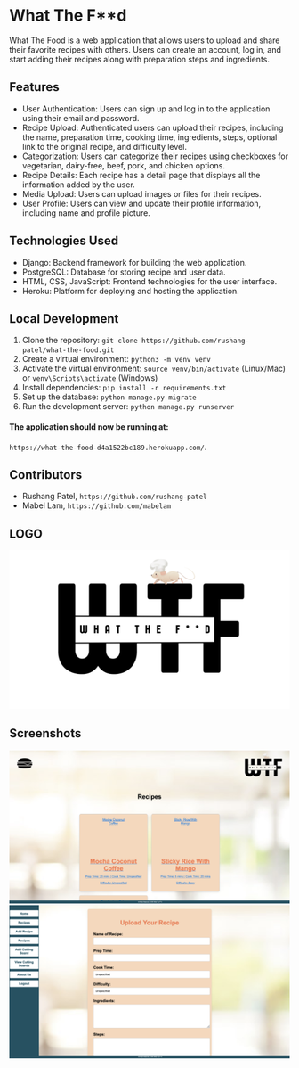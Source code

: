 # What The F**d

What The Food is a web application that allows users to upload and share their favorite recipes with others. Users can create an account, log in, and start adding their recipes along with preparation steps and ingredients.

## Features

- User Authentication: Users can sign up and log in to the application using their email and password.
- Recipe Upload: Authenticated users can upload their recipes, including the name, preparation time, cooking time, ingredients, steps, optional link to the original recipe, and difficulty level.
- Categorization: Users can categorize their recipes using checkboxes for vegetarian, dairy-free, beef, pork, and chicken options.
- Recipe Details: Each recipe has a detail page that displays all the information added by the user.
- Media Upload: Users can upload images or files for their recipes.
- User Profile: Users can view and update their profile information, including name and profile picture.

## Technologies Used

- Django: Backend framework for building the web application.
- PostgreSQL: Database for storing recipe and user data.
- HTML, CSS, JavaScript: Frontend technologies for the user interface.
- Heroku: Platform for deploying and hosting the application.

## Local Development

1. Clone the repository: `git clone https://github.com/rushang-patel/what-the-food.git`
2. Create a virtual environment: `python3 -m venv venv`
3. Activate the virtual environment: `source venv/bin/activate` (Linux/Mac) or `venv\Scripts\activate` (Windows)
4. Install dependencies: `pip install -r requirements.txt`
5. Set up the database: `python manage.py migrate`
6. Run the development server: `python manage.py runserver`

#### The application should now be running at: 
`https://what-the-food-d4a1522bc189.herokuapp.com/`.

## Contributors

- Rushang Patel, `https://github.com/rushang-patel`
- Mabel Lam, `https://github.com/mabelam`

## LOGO

![What The Food Logo](https://github.com/rushang-patel/what-the-food/raw/main/main_app/static/readme_images/WTF_LOGO.png)


## Screenshots

![Recipe Image](https://github.com/rushang-patel/what-the-food/raw/main/main_app/static/readme_images/Recipes.png)
![Recipe Form](https://github.com/rushang-patel/what-the-food/raw/main/main_app/static/readme_images/Recipeform.png)

